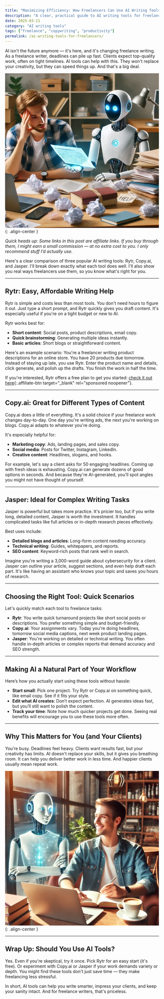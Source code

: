```yaml
---
title: "Maximizing Efficiency: How Freelancers Can Use AI Writing Tools for Better Content"
description: "A clear, practical guide to AI writing tools for freelancers, including Rytr, Copy.ai, and Jasper. Get real examples, see the best use cases, and learn how to use AI to write content faster and more effectively."
date: 2025-03-21
category: "AI writing tools"
tags: ["freelance", "copywriting", "productivity"]
permalink: /ai-writing-tools-for-freelancers/
---
```


AI isn't the future anymore — it's here, and it's changing freelance writing. As a freelance writer, deadlines can pile up fast. Clients expect top-quality work, often on tight timelines. AI tools can help with this. They won't replace your creativity, but they can speed things up. And that's a big deal.

![A stressed freelance writer surrounded by chaos while a calm AI assistant offers help](/assets/images/ai-freelance-writer-helped.webp){: .align-center }

*Quick heads up: Some links in this post are affiliate links. If you buy through them, I might earn a small commission — at no extra cost to you. I only recommend stuff I’d actually use.*

Here's a clear comparison of three popular AI writing tools: Rytr, Copy.ai, and Jasper. I'll break down exactly what each tool does well. I'll also show you real ways freelancers use them, so you know what's right for you.

---

## Rytr: Easy, Affordable Writing Help

Rytr is simple and costs less than most tools. You don't need hours to figure it out. Just type a short prompt, and Rytr quickly gives you draft content. It's especially useful if you're on a tight budget or new to AI.

Rytr works best for:

- **Short content**: Social posts, product descriptions, email copy.
- **Quick brainstorming**: Generating multiple ideas instantly.
- **Basic articles**: Short blogs or straightforward content.

Here's an example scenario: You're a freelancer writing product descriptions for an online store. You have 20 products due tomorrow. Instead of staying up late, you use Rytr. Enter the product name and details, click generate, and polish up the drafts. You finish the work in half the time.

If you're interested, Rytr offers a free plan to get you started: [check it out here](https://rytr.me/?via=copyaihub){:.affiliate-btn target="_blank" rel="sponsored noopener"}.

---

## Copy.ai: Great for Different Types of Content

Copy.ai does a little of everything. It's a solid choice if your freelance work changes day-to-day. One day you're writing ads, the next you're working on blogs. Copy.ai adapts to whatever you're doing.

It's especially helpful for:

- **Marketing copy**: Ads, landing pages, and sales copy.
- **Social media**: Posts for Twitter, Instagram, LinkedIn.
- **Creative content**: Headlines, slogans, and hooks.

For example, let's say a client asks for 50 engaging headlines. Coming up with fresh ideas is exhausting. Copy.ai can generate dozens of good options in seconds. And because they're AI-generated, you'll spot angles you might not have thought of yourself.

---

## Jasper: Ideal for Complex Writing Tasks

Jasper is powerful but takes more practice. It's pricier too, but if you write long, detailed content, Jasper is worth the investment. It handles complicated tasks like full articles or in-depth research pieces effectively.

Best uses include:

- **Detailed blogs and articles**: Long-form content needing accuracy.
- **Technical writing**: Guides, whitepapers, and reports.
- **SEO content**: Keyword-rich posts that rank well in search.

Imagine you're writing a 3,000-word guide about cybersecurity for a client. Jasper can outline your article, suggest sections, and even help draft each part. It's like having an assistant who knows your topic and saves you hours of research.

---

## Choosing the Right Tool: Quick Scenarios

Let's quickly match each tool to freelance tasks:

- **Rytr**: You write quick turnaround projects like short social posts or descriptions. You prefer something simple and budget-friendly.
- **Copy.ai**: Your assignments vary. Today you're doing headlines, tomorrow social media captions, next week product landing pages.
- **Jasper**: You're working on detailed or technical writing. You often handle in-depth articles or complex reports that demand accuracy and SEO strength.

---

## Making AI a Natural Part of Your Workflow

Here’s how you actually start using these tools without hassle:

- **Start small**: Pick one project. Try Rytr or Copy.ai on something quick, like email copy. See if it fits your style.
- **Edit what AI creates**: Don’t expect perfection. AI generates ideas fast, but you’ll still want to polish the content.
- **Track your time**: Note how much quicker projects get done. Seeing real benefits will encourage you to use these tools more often.

---

## Why This Matters for You (and Your Clients)

You’re busy. Deadlines feel heavy. Clients want results fast, but your creativity has limits. AI doesn't replace your skills, but it gives you breathing room. It can help you deliver better work in less time. And happier clients usually mean repeat work.

![A relaxed freelancer working in a cozy café while an AI assistant helps finish the task](/assets/images/ai-workflow-balance.webp){: .align-center }

---

## Wrap Up: Should You Use AI Tools?

Yes. Even if you're skeptical, try it once. Pick Rytr for an easy start (it's free). Or experiment with Copy.ai or Jasper if your work demands variety or depth. You might find these tools don't just save time — they make freelancing less stressful.

In short, AI tools can help you write smarter, impress your clients, and keep your sanity intact. And for freelance writers, that's priceless.
